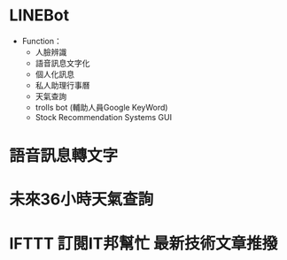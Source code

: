 # LINEBot
- Function：  
  - 人臉辨識
  - 語音訊息文字化
  - 個人化訊息
  - 私人助理行事曆
  - 天氣查詢
  - trolls bot (輔助人員Google KeyWord)
  - Stock Recommendation Systems GUI

# 語音訊息轉文字

# 未來36小時天氣查詢

# IFTTT 訂閱IT邦幫忙 最新技術文章推撥


